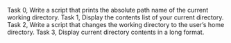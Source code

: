 Task 0, Write a script that prints the absolute path name of the current working directory.
Task 1, Display the contents list of your current directory.
Task 2, Write a script that changes the working directory to the user’s home directory.
Task 3, Display current directory contents in a long format.
